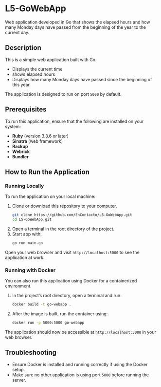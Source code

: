 # L5-GoWebApp
Web application developed in Go that shows the elapsed hours and how many Monday days have passed from the beginning of the year to the current day.

## Description
This is a simple web application built with Go. 
  - Displays the current time
  - shows elapsed hours 
  - Displays how many Monday days have passed since the beginning of this year.

The application is designed to run on port `5000` by default.

## Prerequisites
To run this application, ensure that the following are installed on your system:
- **Ruby** (version 3.3.6 or later)
- **Sinatra** (web framework)
- **Rackup**
- **Webrick**
- **Bundler**

## How to Run the Application

### Running Locally
To run the application on your local machine:
1. Clone or download this repository to your computer.
   ```bash
   git clone https://github.com/EnContacto/L5-GoWebApp.git
   cd L5-GoWebApp.git
2. Open a terminal in the root directory of the project.
3. Start app with:
   ```bash
   go run main.go
Open your web browser and visit `http://localhost:5000` to see the application at work.
 
### Running with Docker
You can also run this application using Docker for a containerized environment.
1. In the project’s root directory, open a terminal and run:
   ```bash
   docker build -t go-webapp .

2. After the image is built, run the container using:
   ```bash
   docker run -p 5000:5000 go-webapp
The application should now be accessible at `http://localhost:5000` in your web browser.

## Troubleshooting
  - Ensure Docker is installed and running correctly if using the Docker setup.
  - Make sure no other application is using port `5000` before running the server.
